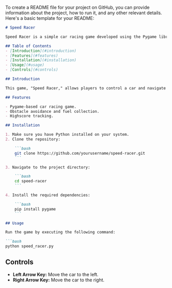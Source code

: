 To create a README file for your project on GitHub, you can provide information about the project, how to run it, and any other relevant details. Here's a basic template for your README:

```markdown
# Speed Racer

Speed Racer is a simple car racing game developed using the Pygame library.

## Table of Contents
- [Introduction](#introduction)
- [Features](#features)
- [Installation](#installation)
- [Usage](#usage)
- [Controls](#controls)

## Introduction

This game, "Speed Racer," allows players to control a car and navigate through obstacles on a dynamic road. The goal is to cover the maximum distance while avoiding collisions.

## Features

- Pygame-based car racing game.
- Obstacle avoidance and fuel collection.
- Highscore tracking.

## Installation

1. Make sure you have Python installed on your system.
2. Clone the repository:

    ```bash
    git clone https://github.com/yourusername/speed-racer.git
    ```

3. Navigate to the project directory:

    ```bash
    cd speed-racer
    ```

4. Install the required dependencies:

    ```bash
    pip install pygame
    ```

## Usage

Run the game by executing the following command:

```bash
python speed_racer.py
```

## Controls

- **Left Arrow Key:** Move the car to the left.
- **Right Arrow Key:** Move the car to the right.
